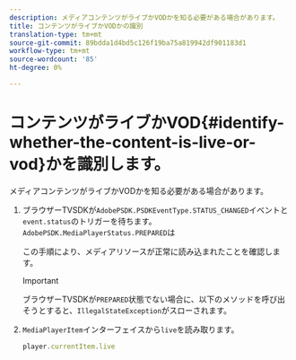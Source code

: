 ```yaml
---
description: メディアコンテンツがライブかVODかを知る必要がある場合があります。
title: コンテンツがライブかVODかの識別
translation-type: tm+mt
source-git-commit: 89bdda1d4bd5c126f19ba75a819942df901183d1
workflow-type: tm+mt
source-wordcount: '85'
ht-degree: 0%

---
```



# コンテンツがライブかVOD{#identify-whether-the-content-is-live-or-vod}かを識別します。

メディアコンテンツがライブかVODかを知る必要がある場合があります。

1. ブラウザーTVSDKが`AdobePSDK.PSDKEventType.STATUS_CHANGED`イベントと`event.status`のトリガーを待ちます。`AdobePSDK.MediaPlayerStatus.PREPARED`は

   この手順により、メディアリソースが正常に読み込まれたことを確認します。

   >[!IMPORTANT]
   >
   >ブラウザーTVSDKが`PREPARED`状態でない場合に、以下のメソッドを呼び出そうとすると、`IllegalStateException`がスローされます。

1. `MediaPlayerItem`インターフェイスから`live`を読み取ります。

   ```js
   player.currentItem.live
   ```

